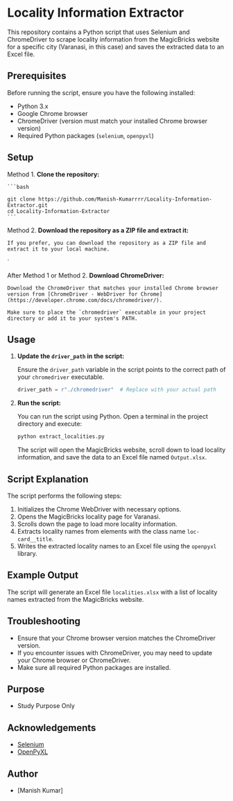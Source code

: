 # Locality Information Extractor

This repository contains a Python script that uses Selenium and ChromeDriver to scrape locality information from the MagicBricks website for a specific city (Varanasi, in this case) and saves the extracted data to an Excel file.

## Prerequisites

Before running the script, ensure you have the following installed:

- Python 3.x
- Google Chrome browser
- ChromeDriver (version must match your installed Chrome browser version)
- Required Python packages (`selenium`, `openpyxl`)

## Setup

Method 1. **Clone the repository:**

    ```bash

    git clone https://github.com/Manish-Kumarrrr/Locality-Information-Extractor.git
    cd Locality-Information-Extractor
    ```

Method 2. **Download the repository as a ZIP file and extract it:**

    If you prefer, you can download the repository as a ZIP file and extract it to your local machine.

`

After Method 1 or Method 2. **Download ChromeDriver:**

    Download the ChromeDriver that matches your installed Chrome browser version from [ChromeDriver - WebDriver for Chrome](https://developer.chrome.com/docs/chromedriver/).

    Make sure to place the `chromedriver` executable in your project directory or add it to your system's PATH.

## Usage

1. **Update the `driver_path` in the script:**

    Ensure the `driver_path` variable in the script points to the correct path of your `chromedriver` executable.

    ```python
    driver_path = r"./chromedriver"  # Replace with your actual path
    ```

2. **Run the script:**

    You can run the script using Python. Open a terminal in the project directory and execute:

    ```bash
    python extract_localities.py
    ```

    The script will open the MagicBricks website, scroll down to load locality information, and save the data to an Excel file named `Output.xlsx`.

## Script Explanation

The script performs the following steps:

1. Initializes the Chrome WebDriver with necessary options.
2. Opens the MagicBricks locality page for Varanasi.
3. Scrolls down the page to load more locality information.
4. Extracts locality names from elements with the class name `loc-card__title`.
5. Writes the extracted locality names to an Excel file using the `openpyxl` library.

## Example Output

The script will generate an Excel file `localities.xlsx` with a list of locality names extracted from the MagicBricks website.

## Troubleshooting

- Ensure that your Chrome browser version matches the ChromeDriver version.
- If you encounter issues with ChromeDriver, you may need to update your Chrome browser or ChromeDriver.
- Make sure all required Python packages are installed.

## Purpose
- Study Purpose Only


## Acknowledgements

- [Selenium](https://www.selenium.dev/)
- [OpenPyXL](https://openpyxl.readthedocs.io/en/stable/)

## Author 
- [Manish Kumar]
